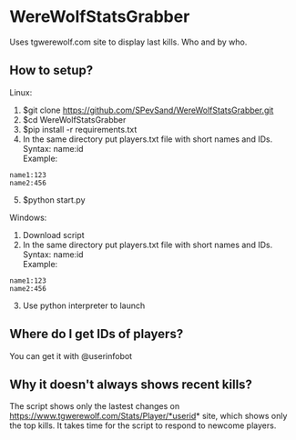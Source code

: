 # WereWolfStatsGrabber
Uses tgwerewolf.com site to display last kills. Who and by who.

## How to setup?
Linux:
1. $git clone https://github.com/SPevSand/WereWolfStatsGrabber.git
2. $cd WereWolfStatsGrabber
3. $pip install -r requirements.txt
4. In the same directory put players.txt file with short names and IDs.  
  Syntax: name:id<br />Example:
  ```
  name1:123
  name2:456
  ```
5. $python start.py

Windows:
1. Download script
2. In the same directory put players.txt file with short names and IDs.  
  Syntax: name:id<br />Example:
  ```
  name1:123
  name2:456
  ```
3. Use python interpreter to launch

## Where do I get IDs of players?  
You can get it with @userinfobot

## Why it doesn't always shows recent kills?  
The script shows only the lastest changes on https://www.tgwerewolf.com/Stats/Player/*userid* site, which shows only the top kills. It takes time for the script to respond to newcome players.
